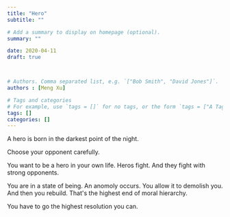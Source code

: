 ```yaml
---
title: "Hero"
subtitle: ""

# Add a summary to display on homepage (optional).
summary: ""

date: 2020-04-11
draft: true



# Authors. Comma separated list, e.g. `["Bob Smith", "David Jones"]`.
authors : [Meng Xu]

# Tags and categories
# For example, use `tags = []` for no tags, or the form `tags = ["A Tag", "Another Tag"]` for one or more tags.
tags: []
categories: []
---
```


A hero is born in the darkest point of the night.

Choose your opponent carefully. 

You want to be a hero in your own life. Heros fight. And they fight with strong opponents.

You are in a state of being. An anomoly occurs. You allow it to demolish you. And then you rebuild. That's the highest end of moral hierarchy.

You have to go the highest resolution you can.

